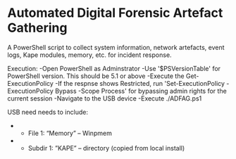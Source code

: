 # Automated Digital Forensic Artefact Gathering

A PowerShell script to collect system information, network artefacts, event logs, Kape modules, memory, etc. for incident response.

Execution:
-Open PowerShell as Adminstrator
-Use '$PSVersionTable' for PowerShell version. This should be 5.1 or above
-Execute the Get-ExecutionPolicy
-If the respnse shows Restricted, run 'Set-ExecutionPolicy -ExecutionPolicy Bypass -Scope Process' for bypassing admin rights for the current session
-Navigate to the USB device
-Execute ./ADFAG.ps1

USB need needs to include:
- - File 1: “Memory” – Winpmem
- - Subdir 1: ”KAPE” – directory (copied from local install)